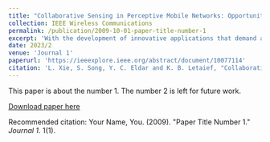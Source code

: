 ```yaml
---
title: "Collaborative Sensing in Perceptive Mobile Networks: Opportunities and Challenges"
collection: IEEE Wireless Communications
permalink: /publication/2009-10-01-paper-title-number-1
excerpt: 'With the development of innovative applications that demand accurate environment information, for example, autonomous driving, sensing becomes an important requirement for future wireless networks. To this end, integrated sensing and communication (ISAC) provides a promising platform to exploit the synergy between sensing and communication, where perceptive mobile networks (PMNs) were proposed to add accurate sensing capability to existing wireless networks. The well-developed cellular networks offer exciting opportunities for sensing, including large coverage, strong computation, communication power, and, most importantly, networked sensing, where the perspectives from multiple sensing nodes can be collaboratively utilized for sensing the same target. However, PMNs also face big challenges, such as the inherent interference between sensing and communication, the complex sensing environment, and the tracking of high-speed targets by cellular networks. This article provides a comprehensive review on the design of PMNs, covering the popular network architectures, sensing protocols, standing research problems, and available solutions. Several future research directions that are critical for the development of PMNs are also discussed.'
date: 2023/2
venue: 'Journal 1'
paperurl: 'https://ieeexplore.ieee.org/abstract/document/10077114'
citation: 'L. Xie, S. Song, Y. C. Eldar and K. B. Letaief, "Collaborative Sensing in Perceptive Mobile Networks: Opportunities and Challenges," IEEE Wireless Communications, vol. 30, no. 1, pp. 16-23, February 2023.'
---
```

This paper is about the number 1. The number 2 is left for future work.

[Download paper here](http://academicpages.github.io/files/paper1.pdf)

Recommended citation: Your Name, You. (2009). "Paper Title Number 1." <i>Journal 1</i>. 1(1).
